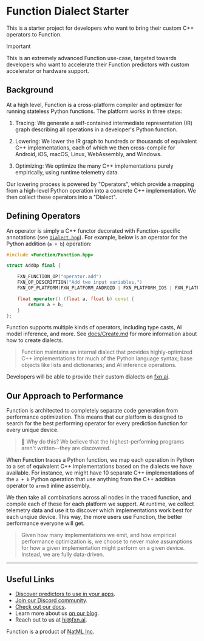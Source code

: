 # Function Dialect Starter
This is a starter project for developers who want to bring their custom C++ operators to Function.

> [!IMPORTANT]
> This is an extremely advanced Function use-case, targeted towards developers who want to accelerate their Function predictors with custom accelerator or hardware support.

## Background
At a high level, Function is a cross-platform compiler and optimizer for running stateless Python functions. The platform works in three steps:

1. Tracing: We generate a self-contained intermediate representation (IR) graph describing all operations in a developer's Python function.

2. Lowering: We lower the IR graph to hundreds or thousands of equivalent C++ implementations, each of which we then cross-compile for Android, iOS, macOS, Linux, WebAssembly, and Windows.

3. Optimizing: We optimize the many C++ implementations purely empirically, using runtime telemetry data.

Our lowering process is powered by "Operators", which provide a mapping from a high-level Python operation into a concrete C++ implementation. We then collect these operators into a "Dialect".

## Defining Operators
An operator is simply a C++ functor decorated with Function-specific annotations (see [`Dialect.hpp`](https://github.com/fxnai/fxnc/blob/main/include/Function/cxx/Dialect.hpp)). For example, below is an operator for the Python addition (`a + b`) operation:

```cpp
#include <Function/Function.hpp>

struct AddOp final {

    FXN_FUNCTION_OP("operator.add")
    FXN_OP_DESCRIPTION("Add two input variables.")
    FXN_OP_PLATFORM(FXN_PLATFORM_ANDROID | FXN_PLATFORM_IOS | FXN_PLATFORM_WASM)

    float operator() (float a, float b) const {
        return a + b;
    }
};
```

Function supports multiple kinds of operators, including type casts, AI model inference, and more. See [docs/Create.md](docs/Create.md) for more information about how to create dialects.

> Function maintains an internal dialect that provides highly-optimized C++ implementations for much of the Python language syntax; base objects like lists and dictionaries; and AI inference operations.

Developers will be able to provide their custom dialects on [fxn.ai](https://fxn.ai).

## Our Approach to Performance
Function is architected to completely separate code generation from performance optimization. This means that our platform is designed to search for the best performing operator for every prediction function for every unique device.

> 🤔 Why do this? We believe that the highest-performing programs aren't written--they are discovered.

When Function traces a Python function, we map each operation in Python to a set of equivalent C++ implementations based on the dialects we have available. For instance, we might have 10 separate C++ implementations of the `a + b` Python operation that use anything from the C++ addition operator to `armv8` inline assembly.

We then take all combinations across all nodes in the traced function, and compile each of these for each platform we support. At runtime, we collect telemetry data and use it to discover which implementations work best for each unqiue device. This way, the more users use Function, the better performance everyone will get.

> Given how many implementations we emit, and how empirical performance optimization is, we choose to never make assumptions for how a given implementation might perform on a given device. Instead, we are fully data-driven.

___

## Useful Links
- [Discover predictors to use in your apps](https://fxn.ai/explore).
- [Join our Discord community](https://fxn.ai/community).
- [Check out our docs](https://docs.fxn.ai).
- Learn more about us [on our blog](https://blog.fxn.ai).
- Reach out to us at [hi@fxn.ai](mailto:hi@fxn.ai).

Function is a product of [NatML Inc](https://github.com/natmlx).
